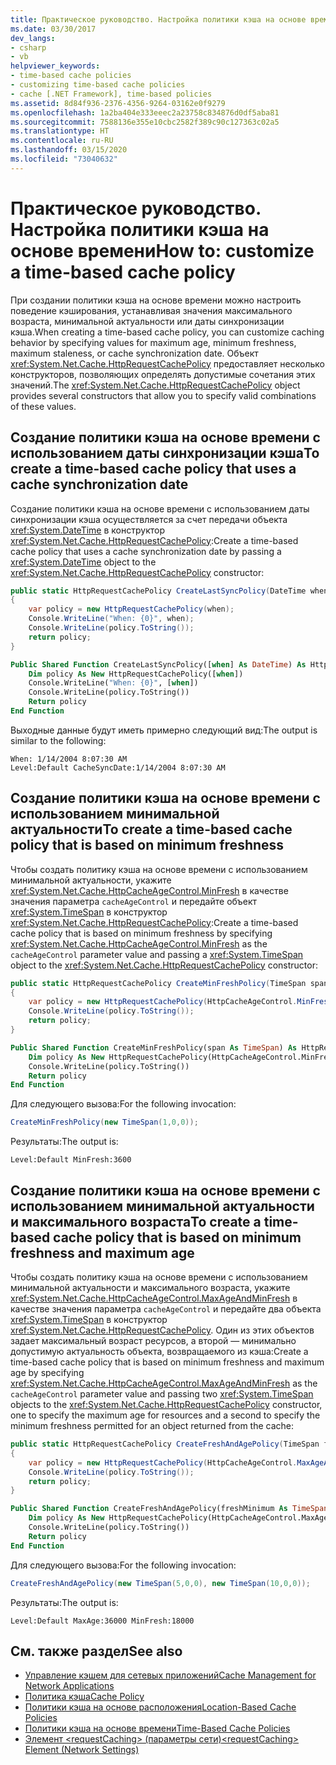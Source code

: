 ```yaml
---
title: Практическое руководство. Настройка политики кэша на основе времени
ms.date: 03/30/2017
dev_langs:
- csharp
- vb
helpviewer_keywords:
- time-based cache policies
- customizing time-based cache policies
- cache [.NET Framework], time-based policies
ms.assetid: 8d84f936-2376-4356-9264-03162e0f9279
ms.openlocfilehash: 1a2ba404e333eeec2a23758c834876d0df5aba81
ms.sourcegitcommit: 7588136e355e10cbc2582f389c90c127363c02a5
ms.translationtype: HT
ms.contentlocale: ru-RU
ms.lasthandoff: 03/15/2020
ms.locfileid: "73040632"
---
```

# <a name="how-to-customize-a-time-based-cache-policy"></a><span data-ttu-id="ff05d-102">Практическое руководство. Настройка политики кэша на основе времени</span><span class="sxs-lookup"><span data-stu-id="ff05d-102">How to: customize a time-based cache policy</span></span>

<span data-ttu-id="ff05d-103">При создании политики кэша на основе времени можно настроить поведение кэширования, устанавливая значения максимального возраста, минимальной актуальности или даты синхронизации кэша.</span><span class="sxs-lookup"><span data-stu-id="ff05d-103">When creating a time-based cache policy, you can customize caching behavior by specifying values for maximum age, minimum freshness, maximum staleness, or cache synchronization date.</span></span> <span data-ttu-id="ff05d-104">Объект <xref:System.Net.Cache.HttpRequestCachePolicy> предоставляет несколько конструкторов, позволяющих определять допустимые сочетания этих значений.</span><span class="sxs-lookup"><span data-stu-id="ff05d-104">The <xref:System.Net.Cache.HttpRequestCachePolicy> object provides several constructors that allow you to specify valid combinations of these values.</span></span>

## <a name="to-create-a-time-based-cache-policy-that-uses-a-cache-synchronization-date"></a><span data-ttu-id="ff05d-105">Создание политики кэша на основе времени с использованием даты синхронизации кэша</span><span class="sxs-lookup"><span data-stu-id="ff05d-105">To create a time-based cache policy that uses a cache synchronization date</span></span>

<span data-ttu-id="ff05d-106">Создание политики кэша на основе времени с использованием даты синхронизации кэша осуществляется за счет передачи объекта <xref:System.DateTime> в конструктор <xref:System.Net.Cache.HttpRequestCachePolicy>:</span><span class="sxs-lookup"><span data-stu-id="ff05d-106">Create a time-based cache policy that uses a cache synchronization date by passing a <xref:System.DateTime> object to the <xref:System.Net.Cache.HttpRequestCachePolicy> constructor:</span></span>

```csharp
public static HttpRequestCachePolicy CreateLastSyncPolicy(DateTime when)
{
    var policy = new HttpRequestCachePolicy(when);
    Console.WriteLine("When: {0}", when);
    Console.WriteLine(policy.ToString());
    return policy;
}
```

```vb
Public Shared Function CreateLastSyncPolicy([when] As DateTime) As HttpRequestCachePolicy
    Dim policy As New HttpRequestCachePolicy([when])
    Console.WriteLine("When: {0}", [when])
    Console.WriteLine(policy.ToString())
    Return policy
End Function
```

<span data-ttu-id="ff05d-107">Выходные данные будут иметь примерно следующий вид:</span><span class="sxs-lookup"><span data-stu-id="ff05d-107">The output is similar to the following:</span></span>

```output
When: 1/14/2004 8:07:30 AM
Level:Default CacheSyncDate:1/14/2004 8:07:30 AM
```

## <a name="to-create-a-time-based-cache-policy-that-is-based-on-minimum-freshness"></a><span data-ttu-id="ff05d-108">Создание политики кэша на основе времени с использованием минимальной актуальности</span><span class="sxs-lookup"><span data-stu-id="ff05d-108">To create a time-based cache policy that is based on minimum freshness</span></span>

<span data-ttu-id="ff05d-109">Чтобы создать политику кэша на основе времени с использованием минимальной актуальности, укажите <xref:System.Net.Cache.HttpCacheAgeControl.MinFresh> в качестве значения параметра `cacheAgeControl` и передайте объект <xref:System.TimeSpan> в конструктор <xref:System.Net.Cache.HttpRequestCachePolicy>:</span><span class="sxs-lookup"><span data-stu-id="ff05d-109">Create a time-based cache policy that is based on minimum freshness by specifying <xref:System.Net.Cache.HttpCacheAgeControl.MinFresh> as the `cacheAgeControl` parameter value and passing a <xref:System.TimeSpan> object to the <xref:System.Net.Cache.HttpRequestCachePolicy> constructor:</span></span>

```csharp
public static HttpRequestCachePolicy CreateMinFreshPolicy(TimeSpan span)
{
    var policy = new HttpRequestCachePolicy(HttpCacheAgeControl.MinFresh, span);
    Console.WriteLine(policy.ToString());
    return policy;
}
```

```vb
Public Shared Function CreateMinFreshPolicy(span As TimeSpan) As HttpRequestCachePolicy
    Dim policy As New HttpRequestCachePolicy(HttpCacheAgeControl.MinFresh, span)
    Console.WriteLine(policy.ToString())
    Return policy
End Function
```

<span data-ttu-id="ff05d-110">Для следующего вызова:</span><span class="sxs-lookup"><span data-stu-id="ff05d-110">For the following invocation:</span></span>

```csharp
CreateMinFreshPolicy(new TimeSpan(1,0,0));
```

<span data-ttu-id="ff05d-111">Результаты:</span><span class="sxs-lookup"><span data-stu-id="ff05d-111">The output is:</span></span>

```output
Level:Default MinFresh:3600
```

## <a name="to-create-a-time-based-cache-policy-that-is-based-on-minimum-freshness-and-maximum-age"></a><span data-ttu-id="ff05d-112">Создание политики кэша на основе времени с использованием минимальной актуальности и максимального возраста</span><span class="sxs-lookup"><span data-stu-id="ff05d-112">To create a time-based cache policy that is based on minimum freshness and maximum age</span></span>

<span data-ttu-id="ff05d-113">Чтобы создать политику кэша на основе времени с использованием минимальной актуальности и максимального возраста, укажите <xref:System.Net.Cache.HttpCacheAgeControl.MaxAgeAndMinFresh> в качестве значения параметра `cacheAgeControl` и передайте два объекта <xref:System.TimeSpan> в конструктор <xref:System.Net.Cache.HttpRequestCachePolicy>. Один из этих объектов задает максимальный возраст ресурсов, а второй — минимально допустимую актуальность объекта, возвращаемого из кэша:</span><span class="sxs-lookup"><span data-stu-id="ff05d-113">Create a time-based cache policy that is based on minimum freshness and maximum age by specifying <xref:System.Net.Cache.HttpCacheAgeControl.MaxAgeAndMinFresh> as the `cacheAgeControl` parameter value and passing two <xref:System.TimeSpan> objects to the <xref:System.Net.Cache.HttpRequestCachePolicy> constructor, one to specify the maximum age for resources and a second to specify the minimum freshness permitted for an object returned from the cache:</span></span>

```csharp
public static HttpRequestCachePolicy CreateFreshAndAgePolicy(TimeSpan freshMinimum, TimeSpan ageMaximum)
{
    var policy = new HttpRequestCachePolicy(HttpCacheAgeControl.MaxAgeAndMinFresh, ageMaximum, freshMinimum);
    Console.WriteLine(policy.ToString());
    return policy;
}
```

```vb
Public Shared Function CreateFreshAndAgePolicy(freshMinimum As TimeSpan, ageMaximum As TimeSpan) As HttpRequestCachePolicy
    Dim policy As New HttpRequestCachePolicy(HttpCacheAgeControl.MaxAgeAndMinFresh, ageMaximum, freshMinimum)
    Console.WriteLine(policy.ToString())
    Return policy
End Function
```

<span data-ttu-id="ff05d-114">Для следующего вызова:</span><span class="sxs-lookup"><span data-stu-id="ff05d-114">For the following invocation:</span></span>
  
```csharp
CreateFreshAndAgePolicy(new TimeSpan(5,0,0), new TimeSpan(10,0,0));  
```  

<span data-ttu-id="ff05d-115">Результаты:</span><span class="sxs-lookup"><span data-stu-id="ff05d-115">The output is:</span></span>
  
```output
Level:Default MaxAge:36000 MinFresh:18000  
```  
  
## <a name="see-also"></a><span data-ttu-id="ff05d-116">См. также раздел</span><span class="sxs-lookup"><span data-stu-id="ff05d-116">See also</span></span>

- [<span data-ttu-id="ff05d-117">Управление кэшем для сетевых приложений</span><span class="sxs-lookup"><span data-stu-id="ff05d-117">Cache Management for Network Applications</span></span>](cache-management-for-network-applications.md)
- [<span data-ttu-id="ff05d-118">Политика кэша</span><span class="sxs-lookup"><span data-stu-id="ff05d-118">Cache Policy</span></span>](cache-policy.md)
- [<span data-ttu-id="ff05d-119">Политики кэша на основе расположения</span><span class="sxs-lookup"><span data-stu-id="ff05d-119">Location-Based Cache Policies</span></span>](location-based-cache-policies.md)
- [<span data-ttu-id="ff05d-120">Политики кэша на основе времени</span><span class="sxs-lookup"><span data-stu-id="ff05d-120">Time-Based Cache Policies</span></span>](time-based-cache-policies.md)
- [<span data-ttu-id="ff05d-121">Элемент \<requestCaching> (параметры сети)</span><span class="sxs-lookup"><span data-stu-id="ff05d-121">\<requestCaching> Element (Network Settings)</span></span>](../configure-apps/file-schema/network/requestcaching-element-network-settings.md)
